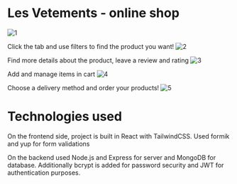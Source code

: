 # Les Vetements - online shop
![1](https://github.com/BartoszNitschke/Online-Shop/assets/92035419/ba38d22b-e3be-4d55-9635-9efcda2c84af)

Click the tab and use filters to find the product you want!
![2](https://github.com/BartoszNitschke/Online-Shop/assets/92035419/6b351b3e-c31f-4bad-9af0-a05c1fabde41)

Find more details about the product, leave a review and rating
![3](https://github.com/BartoszNitschke/Online-Shop/assets/92035419/e5f63fbd-a194-495b-a619-29c0f75b9ee8)

Add and manage items in cart
![4](https://github.com/BartoszNitschke/Online-Shop/assets/92035419/36a488b6-2220-46e5-9b7c-87922c8822c7)

Choose a delivery method and order your products!
![5](https://github.com/BartoszNitschke/Online-Shop/assets/92035419/ec203ab0-93fe-4551-9a43-011ab086a441)


# Technologies used
On the frontend side, project is built in React with TailwindCSS. Used formik and yup for form validations

On the backend used Node.js and Express for server and MongoDB for database. Additionally bcrypt is added for password security and JWT for authentication purposes.
